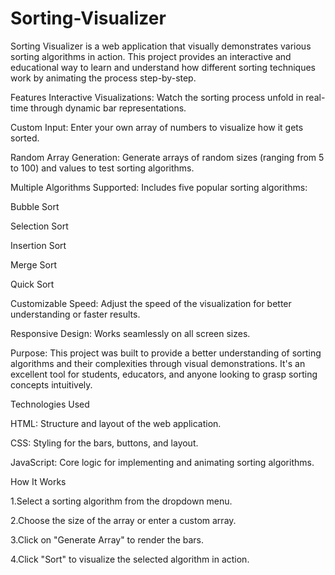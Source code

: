 # Sorting-Visualizer
Sorting Visualizer is a web application that visually demonstrates various sorting algorithms in action. This project provides an interactive and educational way to learn and understand how different sorting techniques work by animating the process step-by-step.

Features
Interactive Visualizations: 
Watch the sorting process unfold in real-time through dynamic bar representations.

Custom Input:
Enter your own array of numbers to visualize how it gets sorted.

Random Array Generation: 
Generate arrays of random sizes (ranging from 5 to 100) and values to test sorting algorithms.

Multiple Algorithms Supported: Includes five popular sorting algorithms:

Bubble Sort

Selection Sort

Insertion Sort

Merge Sort

Quick Sort

Customizable Speed:
Adjust the speed of the visualization for better understanding or faster results.

Responsive Design: 
Works seamlessly on all screen sizes.

Purpose:
This project was built to provide a better understanding of sorting algorithms and their complexities through visual demonstrations. It's an excellent tool for students, educators, and anyone looking to grasp sorting concepts intuitively.


Technologies Used

HTML: Structure and layout of the web application.

CSS: Styling for the bars, buttons, and layout.

JavaScript: Core logic for implementing and animating sorting algorithms.


How It Works


1.Select a sorting algorithm from the dropdown menu.

2.Choose the size of the array or enter a custom array.

3.Click on "Generate Array" to render the bars.

4.Click "Sort" to visualize the selected algorithm in action.
